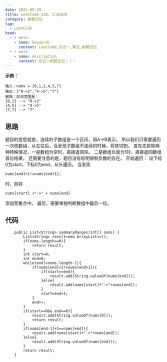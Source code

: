 ```yaml
---
date: 2021-09-29
title: LeetCode-228. 汇总区间
category: 刷题日记
tag:
  - LeetCode
head:
  - - meta
    - name: keywords
      content: LeetCode,乐云一,算法,刷题日记
  - - meta
    - name: description
      content: 乐云一刷题日记！！！
---
```

**示例：**
```
输入：nums = [0,1,2,4,5,7]
输出：["0->2","4->5","7"]
解释：区间范围是：
[0,2] --> "0->2"
[4,5] --> "4->5"
[7,7] --> "7"

```
## 思路
题目的意思就是，连续的子数组是一个区间，用A->B表示。
所以我们只需要遍历一次改数组，从左往后，当发现子数组不连续的时候，将其切割。
首先先排除两种特殊情况，一是数组为空时，直接返回空。 二是数组长度为1时，直接返回数组首位结果。
还需要注意的是，题目没有标明限制负数的存在。
开始遍历：
设下标0为start，下标0为end，从头遍历。
当发现
```
nums[end]+1!=nums[end+1];
```
时，则将 
```
nums[start] +"->" + nums[end]
```
添加至集合中。
最后，需要单独判断数组中最后一位。
## 代码
```
    public List<String> summaryRanges(int[] nums) {
        List<String> result=new ArrayList<>();
        if(nums.length==0){
            return result;
        }
        int start=0;
        int end=0;
        while(end!=nums.length-1){
            if(nums[end]+1!=nums[end+1]){
                if(start==end){
                    result.add(String.valueOf(nums[end]));
                }else{
                    result.add(nums[start]+"->"+nums[end]);
                }
                start=end+1;
            }
            end++;
        }
        if(start==0&& end==0){
            result.add(String.valueOf(nums[0]));
            return result;
        }
        if(nums[end-1]+1==nums[end]){
            result.add(nums[start]+"->"+nums[end]);
        }else{
            result.add(String.valueOf(nums[end]));
        }
        return result;
    }
```
